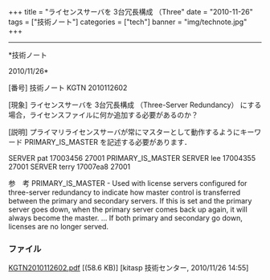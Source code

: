﻿+++
title = "ライセンスサーバを 3台冗長構成 （Three"
date = "2010-11-26"
tags = ["技術ノート"]
categories = ["tech"]
banner = "img/technote.jpg"
+++

-----------------------------------------------------------------------------------------------------------------------------

*技術ノート

2010/11/26*


[番号]
技術ノート KGTN 2010112602

[現象]
ライセンスサーバを 3台冗長構成 （Three-Server Redundancy）
にする場合，ライセンスファイルに何か追加する必要があるのか？

[説明]
プライマリライセンスサーバが常にマスターとして動作するようにキーワード
PRIMARY_IS_MASTER を記述する必要があります．

SERVER pat 17003456 27001 PRIMARY_IS_MASTER
SERVER lee 17004355 27001
SERVER terry 17007ea8 27001

参　考
PRIMARY_IS_MASTER - Used with license servers configured for
three-server redundancy to indicate how master control is transferred
between the primary and secondary servers. If this is set and the
primary server goes down, when the primary server comes back up again,
it will always become the master. ... If both primary and secondary go
down, licenses are no longer served.


### ファイル

 
 


[KGTN2010112602.pdf](http://techreport.kitasp.net/attachments/download/405/KGTN2010112602.pdf)
 [(58.6 KB)] [kitasp 技術センター, 2010/11/26
14:55]


 


 

